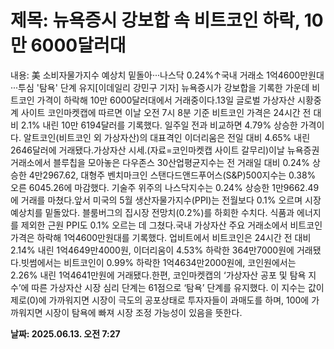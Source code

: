 # **제목: 뉴욕증시 강보합 속 비트코인 하락, 10만 6000달러대**

  내용: 美 소비자물가지수 예상치 밑돌아···나스닥 0.24%↑국내 거래소 1억4600만원대···투심 '탐욕' 단계 유지[이데일리 강민구 기자] 뉴욕증시가 강보합을 기록한 가운데 비트코인 가격이 하락해 10만 6000달러대에서 거래중이다.13일 글로벌 가상자산 시황중계 사이트 코인마켓캡에 따르면 이날 오전 7시 8분 기준 비트코인 가격은 24시간 전 대비 2.1% 내린 10만 6194달러를 기록했다. 일주일 전과 비교하면 4.79% 상승한 가격이다. 알트코인(비트코인 외 가상자산)의 대표격인 이더리움은 전일 대비 4.65% 내린 2646달러에 거래됐다.가상자산 시세.(자료=코인마켓캡 사이트 갈무리)이날 뉴욕증권거래소에서 블루칩을 모아놓은 다우존스 30산업평균지수는 전 거래일 대비 0.24% 상승한 4만2967.62, 대형주 벤치마크인 스탠다드앤드푸어스(S&P)500지수는 0.38% 오른 6045.26에 마감했다. 기술주 위주의 나스닥지수는 0.24% 상승한 1만9662.49에 거래를 마쳤다.앞서 미국의 5월 생산자물가지수(PPI)는 전월보다 0.1% 오르며 시장 예상치를 밑돌았다. 블룸버그의 집시장 전망치(0.2%)를 하회한 수치다. 식품과 에너지를 제외한 근원 PPI도 0.1% 오르는 데 그쳤다.국내 가상자산 주요 거래소에서 비트코인 가격은 하락해 1억4600만원대를 기록했다. 업비트에서 비트코인은 24시간 전 대비 2.14% 내린 1억4649만4000원, 이더리움이 4.53% 하락한 364만7000원에 거래됐다.빗썸에서는 비트코인이 0.99% 하락한 1억4634만2000원에, 코인원에서는 2.26% 내린 1억4641만원에 거래됐다.한편, 코인마켓캡의 ‘가상자산 공포 및 탐욕 지수’에 따른 가상자산 시장 심리 단계는 61점으로 ‘탐욕’ 단계를 유지했다. 이 지수는 값이 제로(0)에 가까워지면 시장이 극도의 공포상태로 투자자들이 과매도를 하며, 100에 가까워지면 시장이 탐욕에 빠져 시장 조정 가능성이 있음을 뜻한다.

  **날짜: 2025.06.13. 오전 7:27**